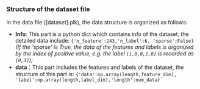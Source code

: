 ### Structure of the dataset file

In the data file ([dataset].plk), the data structure is organized as follows:
- **Info**: This part is a python dict which contains info of the dataset, the detailed data include:  `{'n_feature':243,'n_label':6, 'sparse':False}`
*(If the 'sparse' is True, the data of the features and labels is organized by the index of positive value, e.g. the label `[1,0,0,1,0]` is recorded as `[0,3]`);*
- **data**：This part includes the features and labels of the dataset, the structure of this part is: ```{'data':np.array(length,feature_dim), 'label':np.array(length,label_dim),'length':num_data}``` 
